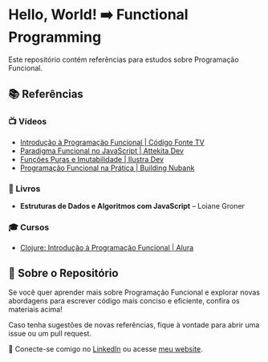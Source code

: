 # Hello, World! ➡️ Functional Programming  

Este repositório contém referências para estudos sobre Programação Funcional.  

## 📚 Referências  

### 📺 Vídeos  
- [Introdução à Programação Funcional | Código Fonte TV](https://www.youtube.com/watch?v=BxbHGPivjdc&ab_channel=C%C3%B3digoFonteTV)  
- [Paradigma Funcional no JavaScript | Attekita Dev](https://www.youtube.com/watch?v=7mVVIayE7A8&ab_channel=AttekitaDev)  
- [Funções Puras e Imutabilidade | Ilustra Dev](https://www.youtube.com/watch?v=8mxqA__vRfY&ab_channel=IlustraDev)  
- [Programação Funcional na Prática | Building Nubank](https://www.youtube.com/watch?v=kVtimAl3VRs&ab_channel=BuildingNubank)  

### 📖 Livros  
- **Estruturas de Dados e Algoritmos com JavaScript** – Loiane Groner  

### 🎓 Cursos  
- [Clojure: Introdução à Programação Funcional | Alura](https://cursos.alura.com.br/course/clojure-introducao-a-programacao-funcional/)  

## 🚀 Sobre o Repositório  
Se você quer aprender mais sobre Programação Funcional e explorar novas abordagens para escrever código mais conciso e eficiente, confira os materiais acima!  

Caso tenha sugestões de novas referências, fique à vontade para abrir uma issue ou um pull request.  

📩 Conecte-se comigo no [LinkedIn](https://www.linkedin.com/in/leticiacaroline/) ou acesse [meu website](https://www.levxyca.com/).  
